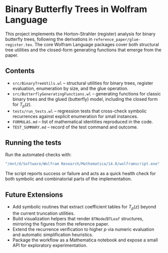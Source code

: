 # Binary Butterfly Trees in Wolfram Language

This project implements the Horton-Strahler (register) analysis for binary butterfly trees, following the derivations in `reference_paper/glue-register.tex`. The core Wolfram Language packages cover both structural tree utilities and the closed-form generating functions that emerge from the paper.

## Contents

- `src/BinaryTreeUtils.wl` – structural utilities for binary trees, register evaluation, enumeration by size, and the glue operation.
- `src/ButterflyGeneratingFunctions.wl` – generating functions for classic binary trees and the glued (butterfly) model, including the closed form for $T_p(z)$.
- `tests/run_tests.wl` – regression tests that cross-check symbolic recurrences against explicit enumeration for small instances.
- `FORMULAS.md` – list of mathematical identities reproduced in the code.
- `TEST_SUMMARY.md` – record of the test command and outcome.

## Running the tests

Run the automated checks with:

```bash
"/mnt/d/Software/Wolfram Research/Mathematica/14.0/wolframscript.exe" -script tests/run_tests.wl
```

The script reports success or failure and acts as a quick health check for both symbolic and combinatorial parts of the implementation.

## Future Extensions

- Add symbolic routines that extract coefficient tables for $T_p(z)$ beyond the current truncation utilities.
- Build visualization helpers that render `BTNode`/`BTLeaf` structures, mirroring the figures from the reference paper.
- Extend the recurrence verification to higher $p$ via numeric evaluation and automatic simplification heuristics.
- Package the workflow as a Mathematica notebook and expose a small API for exploratory experimentation.
